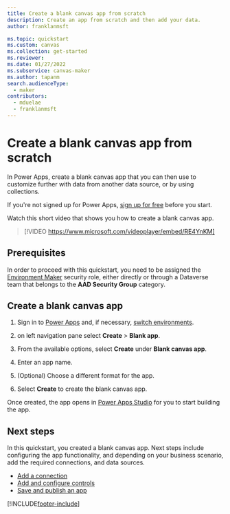 ```yaml
---
title: Create a blank canvas app from scratch
description: Create an app from scratch and then add your data.
author: franklanmsft

ms.topic: quickstart
ms.custom: canvas
ms.collection: get-started
ms.reviewer: 
ms.date: 01/27/2022
ms.subservice: canvas-maker
ms.author: tapanm
search.audienceType: 
  - maker
contributors:
  - mduelae
  - franklanmsft
---
```


# Create a blank canvas app from scratch

In Power Apps, create a blank canvas app that you can then use to customize further with data from another data source, or by using collections.

If you're not signed up for Power Apps, [sign up for free](https://make.powerapps.com?utm_source=padocs&utm_medium=linkinadoc&utm_campaign=referralsfromdoc) before you start.

Watch this short video that shows you how to create a blank canvas app.
> [!VIDEO https://www.microsoft.com/videoplayer/embed/RE4YnKM]

## Prerequisites

In order to proceed with this quickstart, you need to be assigned the [Environment Maker](/power-platform/admin/database-security#predefined-security-roles) security role, either directly or through a Dataverse team that belongs to the **AAD Security Group** category.


## Create a blank canvas app

1. Sign in to [Power Apps](https://make.powerapps.com) and, if necessary, [switch environments](intro-maker-portal.md#choose-an-environment).

1. on left navigation pane select **Create** > **Blank app**.

1. From the available options, select **Create** under **Blank canvas app**.

1. Enter an app name.

1. (Optional) Choose a different format for the app.

1. Select **Create** to create the blank canvas app.

Once created, the app opens in [Power Apps Studio](power-apps-studio.md) for you to start building the app.

## Next steps

In this quickstart, you created a blank canvas app. Next steps include configuring the app functionality, and depending on your business scenario, add the required connections, and data sources.

- [Add a connection](add-data-connection.md)
- [Add and configure controls](add-configure-controls.md)
- [Save and publish an app](save-publish-app.md)

[!INCLUDE[footer-include](../../includes/footer-banner.md)]
